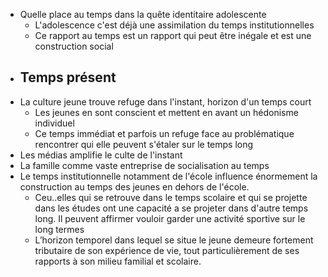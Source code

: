- Quelle place au temps dans la quête identitaire adolescente
	- L'adolescence c'est déjà une assimilation du temps institutionnelles
	- Ce rapport au temps est un rapport qui peut être inégale et est une construction social
- ## Temps présent
- La culture jeune trouve refuge dans l'instant, horizon d'un temps court
	- Les jeunes en sont conscient et mettent en avant un hédonisme individuel
	- Ce temps immédiat et parfois un refuge face au problématique rencontrer qui elle peuvent s'étaler sur le temps long
- Les médias amplifie le culte de l'instant
- La famille comme vaste entreprise de socialisation au temps
- Le temps institutionnelle notamment de l'école influence énormement la construction au temps des jeunes en dehors de l'école.
	- Ceu..elles qui se retrouve dans le temps scolaire et qui se projette dans les études ont une capacité a se projeter dans d'autre temps long. Il peuvent affirmer vouloir garder une activité sportive sur le long termes
	- L’horizon temporel dans lequel se situe le jeune demeure fortement tributaire de son expérience de vie, tout particulièrement de ses rapports à son milieu familial et scolaire.